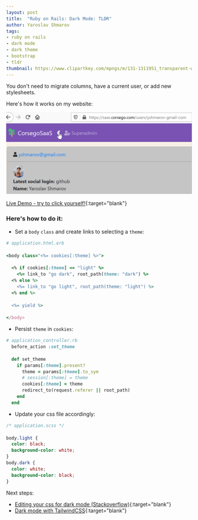 ```yaml
---
layout: post
title:  "Ruby on Rails: Dark Mode: TLDR"
author: Yaroslav Shmarov
tags: 
- ruby on rails
- dark mode
- dark theme
- bootstrap
- tldr
thumbnail: https://www.clipartkey.com/mpngs/m/131-1311951_transparent-white-moon-png-transparent-crescent-moon-symbol.png
---
```


You don't need to migrate columns, have a current user, or add new stylesheets.

Here's how it works on my website:

![dark-mode](/assets/2020-09-21-ruby-on-rails-dark-mode/dark-mode.gif)

[Live Demo - try to click yourself!](https://saas.corsego.com/){:target="blank"}

### Here's how to do it:

* Set a `body` `class` and create links to selecting a `theme`:

```ruby
# application.html.erb

<body class="<%= cookies[:theme] %>">

  <% if cookies[:theme] == "light" %>
    <%= link_to "go dark", root_path(theme: "dark") %>
  <% else %>
    <%= link_to "go light", root_path(theme: "light") %>
  <% end %>
  
  <%= yield %>

</body>
```

* Persist `theme` in `cookies`:

```ruby
# application_controller.rb
  before_action :set_theme

  def set_theme
    if params[:theme].present?
      theme = params[:theme].to_sym
      # session[:theme] = theme
      cookies[:theme] = theme
      redirect_to(request.referer || root_path)
    end
  end
```

* Update your css file accordingly:

```css
/* application.scss */

body.light {
  color: black;
  background-color: white;
}
body.dark {
  color: white;
  background-color: black;
}
```

Next steps:
* [Editing your css for dark mode (Stackoverflow)](https://stackoverflow.com/questions/64960915/change-css-colors-based-on-body-class-dark-mode/64960981#64960981){:target="blank"}
* [Dark mode with TailwindCSS](https://tailwindcss.com/docs/dark-mode){:target="blank"}
